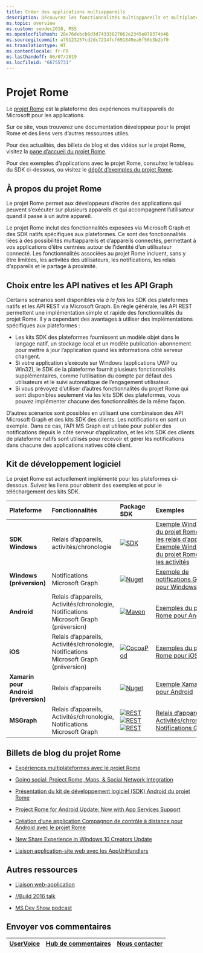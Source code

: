 ```yaml
---
title: Créer des applications multiappareils
description: Découvrez les fonctionnalités multiappareils et multiplateformes activées pour les applications Windows 10 avec le projet Rome.
ms.topic: overview
ms.custom: seodec2018, RS5
ms.openlocfilehash: 28e76debcb8d3d74333827062e2345e078374b46
ms.sourcegitcommit: a79123257cd2dc7214fcf691849ea6f56b3b2b70
ms.translationtype: HT
ms.contentlocale: fr-FR
ms.lasthandoff: 06/07/2019
ms.locfileid: "66755731"
---
```

# <a name="project-rome"></a>Projet Rome

Le [projet Rome](https://developer.microsoft.com/en-us/windows/project-rome) est la plateforme des expériences multiappareils de Microsoft pour les applications. 

Sur ce site, vous trouverez une documentation développeur pour le projet Rome et des liens vers d’autres ressources utiles.

Pour des actualités, des billets de blog et des vidéos sur le projet Rome, visitez la [page d’accueil du projet Rome](https://developer.microsoft.com/windows/project-rome).

Pour des exemples d’applications avec le projet Rome, consultez le tableau du SDK ci-dessous, ou visitez le [dépôt d’exemples du projet Rome](https://github.com/Microsoft/project-rome).

## <a name="about-project-rome"></a>À propos du projet Rome

Le projet Rome permet aux développeurs d’écrire des applications qui peuvent s’exécuter sur plusieurs appareils et qui accompagnent l’utilisateur quand il passe à un autre appareil.

Le projet Rome inclut des fonctionnalités exposées via Microsoft Graph et des SDK natifs spécifiques aux plateformes. Ce sont des fonctionnalités liées à des possibilités multiappareils et d’appareils connectés, permettant à vos applications d’être centrées autour de l’identité d’un utilisateur connecté. Les fonctionnalités associées au projet Rome incluent, sans y être limitées, les activités des utilisateurs, les notifications, les relais d’appareils et le partage à proximité.

## <a name="choosing-between-native-apis-and-graph-apis"></a>Choix entre les API natives et les API Graph

Certains scénarios sont disponibles via *à la fois* les SDK des plateformes natifs et les API REST via Microsoft Graph. En règle générale, les API REST permettent une implémentation simple et rapide des fonctionnalités du projet Rome. Il y a cependant des avantages à utiliser des implémentations spécifiques aux plateformes :

* Les kits SDK des plateformes fournissent un modèle objet dans le langage natif, un stockage local et un modèle publication-abonnement pour mettre à jour l’application quand les informations côté serveur changent.
* Si votre application s’exécute sur Windows (applications UWP ou Win32), le SDK de la plateforme fournit plusieurs fonctionnalités supplémentaires, comme l’utilisation du compte par défaut des utilisateurs et le suivi automatique de l’engagement utilisateur.
* Si vous prévoyez d’utiliser d’autres fonctionnalités du projet Rome qui sont disponibles seulement via les kits SDK des plateformes, vous pouvez implémenter chacune des fonctionnalités de la même façon.

D’autres scénarios sont possibles en utilisant une combinaison des API Microsoft Graph et des kits SDK des clients. Les notifications en sont un exemple. Dans ce cas, l’API MS Graph est utilisée pour publier des notifications depuis le côté serveur d’application, et les kits SDK des clients de plateforme natifs sont utilisés pour recevoir et gérer les notifications dans chacune des applications natives côté client.

## <a name="sdk"></a>Kit de développement logiciel

Le projet Rome est actuellement implémenté pour les plateformes ci-dessous. Suivez les liens pour obtenir des exemples et pour le téléchargement des kits SDK.

[windows-sdk]:             https://developer.microsoft.com/en-us/windows/downloads
[windows-sdk-badge]:       https://img.shields.io/badge/sdk-April%202018%20Update-brightgreen.svg
[windows-drsample]:        https://github.com/Microsoft/Windows-universal-samples/tree/master/Samples/RemoteSystems
[windows-afsample]:        https://github.com/Microsoft/Windows-universal-samples/tree/master/Samples/UserActivity 

[winredist-sdk]:           https://www.nuget.org/packages/Microsoft.ConnectedDevices.UserNotifications
[winredist-sdk-badge]:     https://img.shields.io/nuget/v/Microsoft.ConnectedDevices.UserNotifications.svg
[winredist-sample]:        https://github.com/microsoft/project-rome/tree/master/Windows/samples

[xamarin-sdk]:             https://www.nuget.org/packages/Microsoft.ConnectedDevices.Xamarin.Droid
[xamarin-sdk-badge]:       https://img.shields.io/nuget/v/Microsoft.ConnectedDevices.Xamarin.Droid.svg
[xamarin-sample]:          https://github.com/Microsoft/project-rome/tree/0.8.1/Xamarin/samples

[ios-sdk]:                 https://cocoapods.org/pods/ProjectRomeSdk
[ios-sdk-badge]:           https://img.shields.io/cocoapods/v/ProjectRomeSdk.svg
[ios-sample]:              https://github.com/microsoft/project-rome/tree/master/iOS/samples

[android-sdk]:             https://bintray.com/connecteddevices/maven/com.microsoft.connecteddevices%3Aconnecteddevices-sdk/_latestVersion
[android-sdk-badge]:       https://api.bintray.com/packages/connecteddevices/maven/com.microsoft.connecteddevices%3Aconnecteddevices-sdk/images/download.svg
[android-sample]:          https://github.com/microsoft/project-rome/tree/master/Android/samples

[graph-relay]:             https://developer.microsoft.com/graph/docs/api-reference/beta/resources/project_rome_overview
[graph-activities]:        https://developer.microsoft.com/graph/docs/api-reference/v1.0/resources/activity-feed-api-overview
[graph-notification]:      https://developer.microsoft.com/graph/docs/api-reference/beta/resources/notifications-api-overview

[graph-relay-badge]:       https://img.shields.io/badge/Device_Relay-Beta-orange.svg
[graph-activities-badge]:  https://img.shields.io/badge/Activities-1.0-brightgreen.svg
[graph-notification-badge]:https://img.shields.io/badge/Graph_Notifications-Beta-orange.svg

[graph-relay-sample]:        https://developer.microsoft.com/graph/docs/api-reference/beta/resources/project_rome_overview
[graph-activities-sample]:   https://developer.microsoft.com/graph/docs/api-reference/v1.0/resources/activity-feed-api-overview
[graph-notification-sample]: https://developer.microsoft.com/graph/docs/api-reference/beta/resources/notifications-api-overview



|   Plateforme                        | Fonctionnalités                                                         |           Package SDK                          |   Exemples                                       |
| :-------------------------------- | :--------------------------------------------------------------- |:---------------------------------------------- | :---------------------------------------------- |
| **SDK Windows**                   | Relais d’appareils, activités/chronologie                                | [![SDK][windows-sdk-badge]][windows-sdk]       | [Exemple Windows du projet Rome pour les relais d’appareils][windows-drsample] <br> [Exemple Windows du projet Rome pour les activités][windows-afsample]
| **Windows (préversion)**             |                                    Notifications Microsoft Graph | [![Nuget][winredist-sdk-badge]][winredist-sdk] | [Exemple de notifications Graph pour Windows][winredist-sample] 
| **Android**             | Relais d’appareils, Activités/chronologie, Notifications Microsoft Graph (préversion) | [![Maven][android-sdk-badge]][android-sdk]     | [Exemples du projet Rome pour Android][android-sample]
| **iOS**                 | Relais d’appareils, Activités/chronologie, Notifications Microsoft Graph (préversion) | [![CocoaPod][ios-sdk-badge]][ios-sdk]          | [Exemples du projet Rome pour iOS][ios-sample]
| **Xamarin pour Android (préversion)** | Relais d’appareils                                                     | [![Nuget][xamarin-sdk-badge]][xamarin-sdk]     | [Exemple Xamarin pour Android][xamarin-sample]
| **MSGraph**                       | Relais d’appareils, Activités/chronologie, Notifications Microsoft Graph | [![REST][graph-relay-badge]][graph-relay]<br> [![REST][graph-activities-badge]][graph-activities]<br>[![REST][graph-notification-badge]][graph-notification]          | [Relais d’appareils][graph-relay-sample]<br>[Activités/chronologie][graph-activities-sample]<br>[Notifications Graph][graph-notification-sample]

## <a name="project-rome-blog-posts"></a>Billets de blog du projet Rome
* [Expériences multiplateformes avec le projet Rome](https://blogs.windows.com/buildingapps/2016/10/11/cross-device-experience-with-project-rome/#iQTseFlAMJRopU9k.97)

* [Going social: Project Rome, Maps, & Social Network Integration](https://blogs.windows.com/buildingapps/2016/10/27/going-social-project-rome-maps-social-network-integration-app-dev-on-xbox-series/#SCfoEZ1q8c1yBMei.97)

* [Présentation du kit de développement logiciel (SDK) Android du projet Rome](https://blogs.windows.com/buildingapps/2017/02/08/announcing-project-rome-android-sdk/#obDkvwkXOGa3tcTx.97)

* [Project Rome for Android Update: Now with App Services Support](https://blogs.windows.com/buildingapps/2017/03/23/project-rome-android-update-now-app-services-support/#DBm1Ic4JX8vXv2h0.97)

* [Création d’une application Compagnon de contrôle à distance pour Android avec le projet Rome](https://blog.xamarin.com/building-remote-control-companion-app-android-project-rome/)

* [New Share Experience in Windows 10 Creators Update](https://blogs.windows.com/buildingapps/2017/04/06/new-share-experience-windows-10-creators-update/#OGskrWcLLlrCTCSH.97)

* [Liaison application-site web avec les AppUriHandlers](https://blogs.windows.com/buildingapps/2016/10/14/web-to-app-linking-with-appurihandlers/#fIh7USaxBYS8JqfT.97)

## <a name="other-resources"></a>Autres ressources

* [Liaison web-application](https://docs.microsoft.com/en-us/windows/uwp/launch-resume/web-to-app-linking)

* [//Build 2016 talk](https://channel9.msdn.com/Events/Build/2016/B831)

* [MS Dev Show podcast](http://msdevshow.com/2016/11/project-rome-with-shawn-henry/)

## <a name="give-feedback"></a>Envoyer vos commentaires

|[UserVoice](https://wpdev.uservoice.com/forums/110705-universal-windows-platform/category/183208-connected-apps-and-devices-project-rome)|[Hub de commentaires](https://support.microsoft.com/en-us/help/4021566/windows-10-send-feedback-to-microsoft-with-feedback-hub-app)|[Nous contacter](mailto:projectrometeam@microsoft.com)|
|-----|-----|-----|
